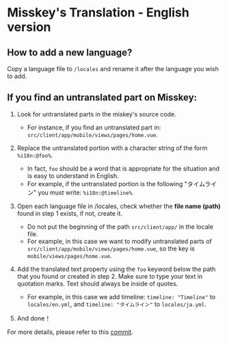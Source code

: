 Misskey's Translation - English version
============

How to add a new language?
----------------------
Copy a language file to `/locales` and rename it after the language you wish to add.

If you find an untranslated part on Misskey:
-------------------------------

1. Look for untranslated parts in the miskey's source code.
	- For instance, if you find an untranslated part in: `src/client/app/mobile/views/pages/home.vue`.

2. Replace the untranslated portion with a character string of the form `%i18n:@foo%`.
	- In fact, `foo` should be a word that is appropriate for the situation and is easy to understand in English.
	- For example, if the untranslated portion is the following "タイムライン" you must write: `%i18n:@timeline%`.

3. Open each language file in /locales, check whether the <strong>file name (path)</strong> found in step 1 exists, if not, create it.
	- Do not put the beginning of the path `src/client/app/` in the locale file.
	- For example, in this case we want to modify untranslated parts of `src/client/app/mobile/views/pages/home.vue`, so the key is `mobile/views/pages/home.vue`.

4. Add the translated text property using the `foo` keyword below the path that you found or created in step 2. Make sure to type your text in quotation marks. Text should always be inside of quotes.
	-   For example, in this case we add timeline: `timeline: "Timeline"` to `locales/en.yml`, and `timeline: "タイムライン"` to `locales/ja.yml`.

5. And done！

For more details, please refer to this [commit](https://github.com/syuilo/misskey/commit/10f6d5980fa7692ccb45fbc5f843458b69b7607c).
